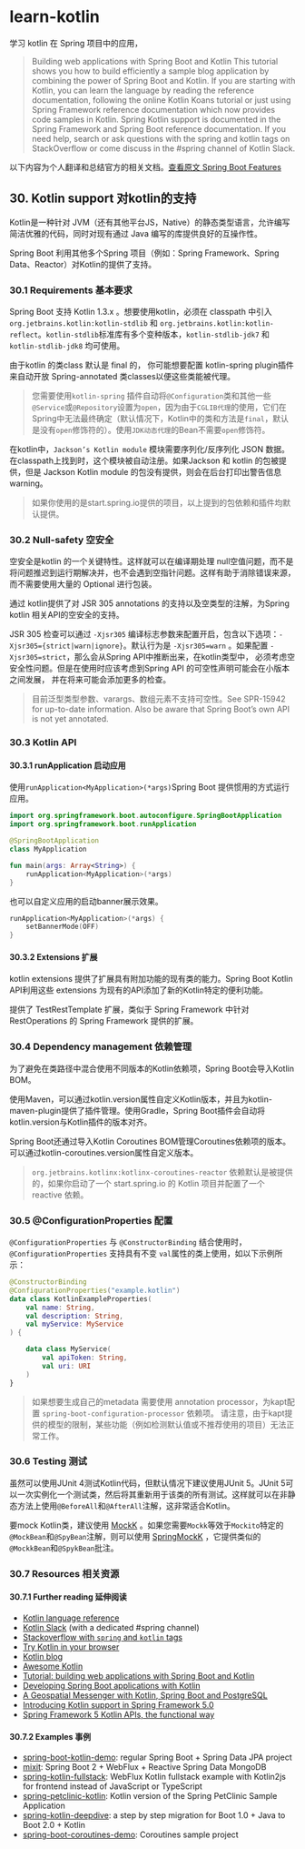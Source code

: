 # learn-kotlin

学习 kotlin 在 Spring 项目中的应用，

> Building web applications with Spring Boot and Kotlin This tutorial shows you how to build efficiently a sample blog application by combining the power of Spring Boot and Kotlin. If you are starting with Kotlin, you can learn the language by reading the reference documentation, following the online Kotlin Koans tutorial or just using Spring Framework reference documentation which now provides code samples in Kotlin. Spring Kotlin support is documented in the Spring Framework and Spring Boot reference documentation. If you need help, search or ask questions with the spring and kotlin tags on StackOverflow or come discuss in the #spring channel of Kotlin Slack.

以下内容为个人翻译和总结官方的相关文档。[查看原文 Spring Boot Features](https://docs.spring.io/spring-boot/docs/current/reference/html/spring-boot-features.html#boot-features-kotlin)

## 30. Kotlin support 对kotlin的支持

Kotlin是一种针对 JVM（还有其他平台JS，Native）的静态类型语言，允许编写简洁优雅的代码，同时对现有通过 Java 编写的库提供良好的互操作性。

Spring Boot 利用其他多个Spring 项目（例如：Spring Framework、Spring Data、Reactor）对Kotlin的提供了支持。

### 30.1 Requirements 基本要求

Spring Boot 支持 Kotlin 1.3.x 。想要使用kotlin，必须在 classpath 中引入 `org.jetbrains.kotlin:kotlin-stdlib`
和 `org.jetbrains.kotlin:kotlin-reflect`。`kotlin-stdlib`标准库有多个变种版本，`kotlin-stdlib-jdk7` 和 `kotlin-stdlib-jdk8` 均可使用。

由于kotlin 的类class 默认是 final 的， 你可能想要配置 kotlin-spring plugin插件来自动开放 Spring-annotated 类classes以便这些类能被代理。
> 您需要使用`kotlin-spring` 插件自动将`@Configuration`类和其他一些`@Service`或`@Repository`设置为`open`，因为由于`CGLIB代理`的使用，它们在Spring中无法最终确定（默认情况下，Kotlin中的类和方法是`final`，默认是没有`open`修饰符的）。使用`JDK动态代理`的Bean不需要`open`修饰符。

在kotlin中，`Jackson’s Kotlin module` 模块需要序列化/反序列化 JSON 数据。在classpath上找到时，这个模块被自动注册。如果Jackson 和 kotlin 的包被提供，但是 Jackson
Kotlin module 的包没有提供，则会在后台打印出警告信息warning。

> 如果你使用的是start.spring.io提供的项目，以上提到的包依赖和插件均默认提供。

### 30.2 Null-safety 空安全

空安全是kotlin 的一个关键特性。这样就可以在编译期处理 null空值问题，而不是将问题推迟到运行期解决并，也不会遇到空指针问题。这样有助于消除错误来源，而不需要使用大量的 Optional 进行包装。

通过 kotlin提供了对 JSR 305 annotations 的支持以及空类型的注解，为Spring kotlin 相关API的空安全的支持。

JSR 305 检查可以通过 `-Xjsr305` 编译标志参数来配置开启，包含以下选项：`-Xjsr305={strict|warn|ignore}`。默认行为是 `-Xjsr305=warn`
。如果配置 `-Xjsr305=strict`，那么会从Spring API中推断出来，在kotlin类型中， 必须考虑空安全性问题。但是在使用时应该考虑到Spring API 的可空性声明可能会在小版本之间发展，
并在将来可能会添加更多的检查。

> 目前泛型类型参数、varargs、数组元素不支持可空性。See SPR-15942 for up-to-date information. Also be aware that Spring Boot’s own API is not yet annotated.

### 30.3 Kotlin API

#### 30.3.1 runApplication 启动应用

使用`runApplication<MyApplication>(*args)`Spring Boot 提供惯用的方式运行应用。

```kotlin
import org.springframework.boot.autoconfigure.SpringBootApplication
import org.springframework.boot.runApplication

@SpringBootApplication
class MyApplication

fun main(args: Array<String>) {
    runApplication<MyApplication>(*args)
}
```

也可以自定义应用的启动banner展示效果。

```kotlin
runApplication<MyApplication>(*args) {
    setBannerMode(OFF)
}
```

#### 30.3.2 Extensions 扩展

kotlin extensions 提供了扩展具有附加功能的现有类的能力。Spring Boot Kotlin API利用这些 extensions 为现有的API添加了新的Kotlin特定的便利功能。

提供了 TestRestTemplate 扩展，类似于 Spring Framework 中针对 RestOperations 的 Spring Framework 提供的扩展。

### 30.4 Dependency management 依赖管理

为了避免在类路径中混合使用不同版本的Kotlin依赖项，Spring Boot会导入Kotlin BOM。

使用Maven，可以通过kotlin.version属性自定义Kotlin版本，并且为kotlin-maven-plugin提供了插件管理。使用Gradle，Spring
Boot插件会自动将kotlin.version与Kotlin插件的版本对齐。

Spring Boot还通过导入Kotlin Coroutines BOM管理Coroutines依赖项的版本。可以通过kotlin-coroutines.version属性自定义版本。

> `org.jetbrains.kotlinx:kotlinx-coroutines-reactor` 依赖默认是被提供的，如果你启动了一个 start.spring.io 的 Kotlin 项目并配置了一个 reactive 依赖。

### 30.5 @ConfigurationProperties 配置

`@ConfigurationProperties` 与 `@ConstructorBinding` 结合使用时，`@ConfigurationProperties` 支持具有不变 `val`属性的类上使用，如以下示例所示：

```kotlin
@ConstructorBinding
@ConfigurationProperties("example.kotlin")
data class KotlinExampleProperties(
    val name: String,
    val description: String,
    val myService: MyService
) {

    data class MyService(
        val apiToken: String,
        val uri: URI
    )
}
```

> 如果想要生成自己的metadata 需要使用 annotation processor，为kapt配置 `spring-boot-configuration-processor` 依赖项。 请注意，由于kapt提供的模型的限制，某些功能（例如检测默认值或不推荐使用的项目）无法正常工作。

### 30.6 Testing 测试
虽然可以使用JUnit 4测试Kotlin代码，但默认情况下建议使用JUnit 5。JUnit 5可以一次实例化一个测试类，然后将其重新用于该类的所有测试。这样就可以在非静态方法上使用`@BeforeAll`和`@AfterAll`注解，这非常适合Kotlin。

要mock Kotlin类，建议使用 [MockK](https://mockk.io/) 。如果您需要`Mockk`等效于`Mockito`特定的`@MockBean`和`@SpyBean`注解，则可以使用 [SpringMockK](https://github.com/Ninja-Squad/springmockk) ，它提供类似的`@MockkBean`和`@SpykBean`批注。

### 30.7 Resources 相关资源

#### 30.7.1 Further reading 延伸阅读

- [Kotlin language reference](https://kotlinlang.org/docs/reference/)
- [Kotlin Slack](https://kotlinlang.slack.com/) (with a dedicated #spring channel)
- [Stackoverflow with `spring` and `kotlin` tags](https://stackoverflow.com/questions/tagged/spring+kotlin)
- [Try Kotlin in your browser](https://try.kotlinlang.org/)
- [Kotlin blog](https://blog.jetbrains.com/kotlin/)
- [Awesome Kotlin](https://kotlin.link/)
- [Tutorial: building web applications with Spring Boot and Kotlin](https://spring.io/guides/tutorials/spring-boot-kotlin/)
- [Developing Spring Boot applications with Kotlin](https://spring.io/blog/2016/02/15/developing-spring-boot-applications-with-kotlin)
- [A Geospatial Messenger with Kotlin, Spring Boot and PostgreSQL](https://spring.io/blog/2016/03/20/a-geospatial-messenger-with-kotlin-spring-boot-and-postgresql)
- [Introducing Kotlin support in Spring Framework 5.0](https://spring.io/blog/2017/01/04/introducing-kotlin-support-in-spring-framework-5-0)
- [Spring Framework 5 Kotlin APIs, the functional way](https://spring.io/blog/2017/08/01/spring-framework-5-kotlin-apis-the-functional-way)

#### 30.7.2 Examples 事例

- [spring-boot-kotlin-demo](https://github.com/sdeleuze/spring-boot-kotlin-demo): regular Spring Boot + Spring Data JPA project
- [mixit](https://github.com/mixitconf/mixit): Spring Boot 2 + WebFlux + Reactive Spring Data MongoDB
- [spring-kotlin-fullstack](https://github.com/sdeleuze/spring-kotlin-fullstack): WebFlux Kotlin fullstack example with Kotlin2js for frontend instead of JavaScript or TypeScript
- [spring-petclinic-kotlin](https://github.com/spring-petclinic/spring-petclinic-kotlin): Kotlin version of the Spring PetClinic Sample Application
- [spring-kotlin-deepdive](https://github.com/sdeleuze/spring-kotlin-deepdive): a step by step migration for Boot 1.0 + Java to Boot 2.0 + Kotlin
- [spring-boot-coroutines-demo](https://github.com/sdeleuze/spring-boot-coroutines-demo): Coroutines sample project



